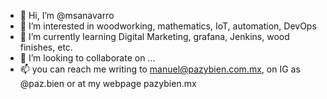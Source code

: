 - 👋 Hi, I’m @msanavarro
- 👀 I’m interested in woodworking, mathematics, IoT, automation, DevOps
- 🌱 I’m currently learning Digital Marketing, grafana, Jenkins, wood finishes, etc.
- 💞️ I’m looking to collaborate on ...
- 📫 you can reach me writing to manuel@pazybien.com.mx, on IG as @paz.bien or at my webpage pazybien.mx

<!---
msanavarro/msanavarro is a ✨ special ✨ repository because its `README.md` (this file) appears on your GitHub profile.
You can click the Preview link to take a look at your changes.
--->
